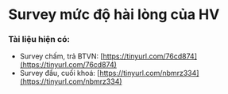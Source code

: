 # Survey mức độ hài lòng của HV

### Tài liệu hiện có:

* Survey chấm, trả BTVN: [https://tinyurl.com/76cd874](https://tinyurl.com/76cd874)
* Survey đầu, cuối khoá: [https://tinyurl.com/nbmrz334](https://tinyurl.com/nbmrz334)






